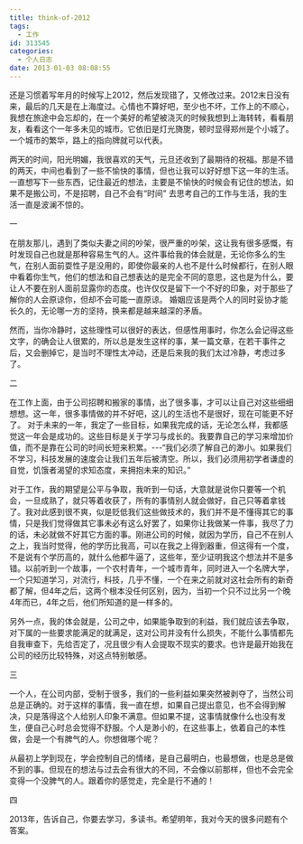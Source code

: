```yaml
---
title: think-of-2012
tags:
  - 工作
id: 313545
categories:
  - 个人日志
date: 2013-01-03 08:08:55
---
```


还是习惯着写年月的时候写上2012，然后发现错了，又修改过来。2012末日没有来，最后的几天是在上海度过。心情也不算好吧，至少也不坏，工作上的不顺心，我想在旅途中会忘却的，在一个美好的希望被浇灭的时候我想到上海转转，看看朋友，看看这个一年多未见的城市。它依旧是灯光旖旎，顿时显得郑州是个小城了。一个城市的繁华，路上的指向牌就可以代表。

两天的时间，阳光明媚，我很喜欢的天气，元旦还收到了最期待的祝福。那是不错的两天，中间也看到了一些不愉快的事情，但也让我可以好好想下这一年的生活。一直想写下一些东西，记住最近的想法，主要是不愉快的时候会有记住的想法，如果不是搬公司，不是招聘，自己不会有“时间" 去思考自己的工作与生活，我的生活一直是波澜不惊的。

一

在朋友那儿，遇到了类似夫妻之间的吵架，很严重的吵架，这让我有很多感慨，有时发现自己也就是那种容易生气的人。这件事给我的体会就是，无论你多么的生气，在别人面前耍性子是没用的，即使你最亲的人也不是什么时候都行，在别人眼中看着你生气，他们的想法和自己想表达的是完全不同的意思，这也是为什么，要让人不要在别人面前显露你的态度。也许仅仅是留下一个不好的印象，对于那些了解你的人会原谅你，但却不会可能一直原谅。 婚姻应该是两个人的同时妥协才能长久的，无论哪一方的坚持，换来都是越来越深的矛盾。

然而，当你冷静时，这些理性可以很好的表达，但感性用事时，你怎么会记得这些文字，的确会让人很累的，所以总是发生这样的事，某一篇文章，在若干事件之后，又会删掉它，是当时不理性太冲动，还是后来我的我们太过冷静，考虑过多了。

二

在工作上面，由于公司招聘和搬家的事情，出了很多事，才可以让自己对这些细细想想。这一年，很多事情做的并不好吧，这儿的生活也不是很好，现在可能更不好了。  对于未来的一年，我定了一些目标，如果我完成的话，无论怎么样，我都感觉这一年会是成功的。这些目标是关于学习与成长的。我要靠自己的学习来增加价值，而不是靠在公司的时间长短来积累。---“我们必须了解自己的渺小。如果我们不学习，科技发展的速度会让我们五年后被清空。所以，我们必须用初学者谦虚的自觉，饥饿者渴望的求知态度，来拥抱未来的知识。”

对于工作，我的期望是公平与争取，我听到一句话，大意就是说你只要等一个机会，一旦成熟了，就只等着收获了，所有的事情别人就会做好，自己只等着拿钱了。我对此感到很不爽，似是贬低我们这些做技术的，我们并不是不懂得其它的事情，只是我们觉得做其它事未必有这么好罢了，如果你让我做某一件事，我尽了力的话，未必就做不好其它方面的事。刚进公司的时候，就因为学历，自己不在别人之上，我当时觉得，他的学历比我高，可以在我之上得到器重，但这得有一个度，不是说有个学历高的，就什么他都牛逼了，这些年，至少证明我这个想法并不是多错。以前听到一个故事，一个农村青年，一个城市青年，同时进入一个名牌大学，一个只知道学习，对流行，科技，几乎不懂，一个在来之前就对这社会所有的新奇都了解，但4年之后，这两个根本没任何区别，因为，当初一个只不过比另一个晚4年而已，4年之后，他们所知道的是一样多的。

另外一点，我的体会就是，公司之中，如果能争取到的利益，我们就应该去争取，对下属的一些要求能满足的就满足，这对公司并没有什么损失，不能什么事情都先自我审查下，先给否定了，况且很少有人会提取不现实的要求。也许是最开始我在公司的经历比较特殊，对这点特别敏感。

三

一个人，在公司内部，受制于很多，我们的一些利益如果突然被剥夺了，当然公司总是正确的。对于这样的事情，我一直在想，如果自己提出意见，也不会得到解决，只是落得这个人给别人印象不满意。但如果不提，这事情就像什么也没有发生，便自己心时总会觉得不舒服。个人是渺小的，在这些事上，依着自己的本性做，会是一个有脾气的人。你想做哪个呢？

从最初上学到现在，学会控制自己的情绪，是自己最明白，也最想做，也是总是做不到的事。但现在的想法与过去会有很大的不同，不会像以前那样，但也不会完全变得一个没脾气的人。跟着你的感觉走，完全是行不通的！

四

2013年，告诉自己，你要去学习，多读书。希望明年，我对今天的很多问题有个答案。
